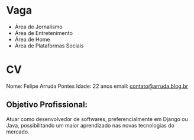 Vaga
====

* Área de Jornalismo
* Área de Entretenimento
* Área de Home
* Área de Plataformas Sociais

CV
==

Nome: Felipe Arruda Pontes
Idade: 22 anos
email: contato@arruda.blog.br

Objetivo Profissional:
----------------------

Atuar como desenvolvedor de softwares, preferencialmente em Django ou Java, possibilitando um maior aprendizado nas novas tecnologias do mercado.

